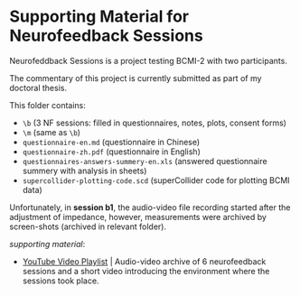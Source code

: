 # Supporting Material for Neurofeedback Sessions

Neurofeddback Sessions is a project testing BCMI-2 with two participants. 

The commentary of this project is currently submitted as part of my doctoral thesis.

This folder contains: 
- `\b` (3 NF sessions: filled in questionnaires, notes, plots, consent forms)
- `\m` (same as `\b`)
- `questionnaire-en.md` (questionnaire in Chinese)
- `questionnaire-zh.pdf` (questionnaire in English)
- `questionnaires-answers-summery-en.xls` (answered questionnaire summery with analysis in sheets)
- `supercollider-plotting-code.scd` (superCollider code for plotting BCMI data)

Unfortunately, in **session b1**, the audio-video file recording started after the adjustment of impedance, however, measurements were archived by screen-shots (archived in relevant folder).

_supporting material_:
- [YouTube Video Playlist](https://www.youtube.com/playlist?list=PLRr9g36OjY6-48a-AdKazkDrB6QyGStmp) | Audio-video archive of 6 neurofeedback sessions and a short video introducing the environment where the sessions took place.
